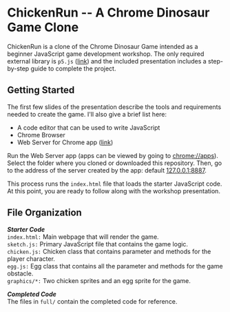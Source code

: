 # ChickenRun -- A Chrome Dinosaur Game Clone

ChickenRun is a clone of the Chrome Dinosaur Game intended as a beginner JavaScript game development workshop. The only required external library is `p5.js` ([link](www.p5js.org)) and the included presentation includes a step-by-step guide to complete the project.

## Getting Started  
The first few slides of the presentation describe the tools and requirements needed to create the game. I'll also give a brief list here:  
* A code editor that can be used to write JavaScript
* Chrome Browser
* Web Server for Chrome app ([link](https://chrome.google.com/webstore/detail/web-server-for-chrome/ofhbbkphhbklhfoeikjpcbhemlocgigb?hl=en))

Run the Web Server app (apps can be viewed by going to [chrome://apps](chrome://apps)). Select the folder where you cloned or downloaded this repository. Then, go to the address of the server created by the app: default [127.0.0.1:8887](http://127.0.0.1:8887).  

This process runs the `index.html` file that loads the starter JavaScript code. At this point, you are ready to follow along with the workshop presentation.

## File Organization
***Starter Code***  
`index.html:` Main webpage that will render the game.  
`sketch.js:` Primary JavaScript file that contains the game logic.  
`chicken.js:` Chicken class that contains parameter and methods for the player character.  
`egg.js:` Egg class that contains all the parameter and methods for the game obstacle.  
`graphics/*:` Two chicken sprites and an egg sprite for the game.  

***Completed Code***  
The files in `full/` contain the completed code for reference.  



